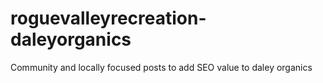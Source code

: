 # roguevalleyrecreation-daleyorganics
Community and locally focused posts to add SEO value to daley organics
